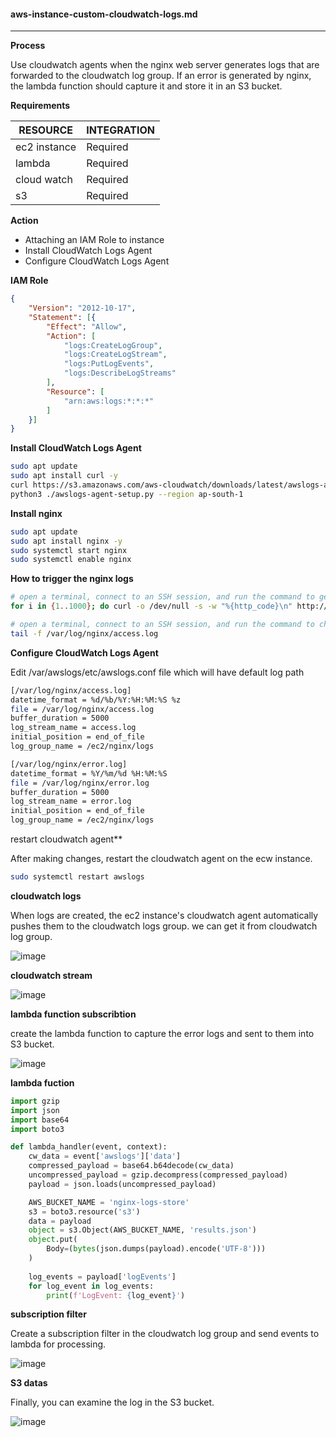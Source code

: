 #### aws-instance-custom-cloudwatch-logs.md

----

**Process**

Use cloudwatch agents when the nginx web server generates logs that are forwarded to the cloudwatch log group. If an error is generated by nginx, the lambda function should capture it and store it in an S3 bucket.

**Requirements**

| RESOURCE | INTEGRATION |
|---|---|
| ec2 instance | Required |
| lambda | Required |
| cloud watch | Required |
| s3 | Required |


**Action**

* Attaching an IAM Role to instance
* Install CloudWatch Logs Agent
* Configure CloudWatch Logs Agent

**IAM Role**

```json
{
    "Version": "2012-10-17",
    "Statement": [{
        "Effect": "Allow",
        "Action": [
            "logs:CreateLogGroup",
            "logs:CreateLogStream",
            "logs:PutLogEvents",
            "logs:DescribeLogStreams"
        ],
        "Resource": [
            "arn:aws:logs:*:*:*"
        ]
    }]
}

```

**Install CloudWatch Logs Agent**

```bash
sudo apt update
sudo apt install curl -y
curl https://s3.amazonaws.com/aws-cloudwatch/downloads/latest/awslogs-agent-setup.py -O
python3 ./awslogs-agent-setup.py --region ap-south-1
```

**Install nginx**

```bash
sudo apt update
sudo apt install nginx -y
sudo systemctl start nginx
sudo systemctl enable nginx
```

**How to trigger the nginx logs**


```bash
# open a terminal, connect to an SSH session, and run the command to generate logs.
for i in {1..1000}; do curl -o /dev/null -s -w "%{http_code}\n" http://locahost; sleep 2; done
```

```bash
# open a terminal, connect to an SSH session, and run the command to check access logs.
tail -f /var/log/nginx/access.log
```

**Configure CloudWatch Logs Agent**

Edit /var/awslogs/etc/awslogs.conf file which will have default log path 

```bash
[/var/log/nginx/access.log]
datetime_format = %d/%b/%Y:%H:%M:%S %z
file = /var/log/nginx/access.log
buffer_duration = 5000
log_stream_name = access.log
initial_position = end_of_file
log_group_name = /ec2/nginx/logs

[/var/log/nginx/error.log]
datetime_format = %Y/%m/%d %H:%M:%S
file = /var/log/nginx/error.log
buffer_duration = 5000
log_stream_name = error.log
initial_position = end_of_file
log_group_name = /ec2/nginx/logs
```

restart cloudwatch agent**

After making changes, restart the cloudwatch agent on the ecw instance.

```bash
sudo systemctl restart awslogs
```

**cloudwatch logs**

When logs are created, the ec2 instance's cloudwatch agent automatically pushes them to the cloudwatch logs group. we can get it from cloudwatch log group.

![image](https://user-images.githubusercontent.com/57703276/165018504-9b2d1781-c524-4262-ad86-1a4590945e86.png)

**cloudwatch stream**

![image](https://user-images.githubusercontent.com/57703276/165018765-48f54378-9925-4504-8767-2661c0b9a4c6.png)

**lambda function subscribtion**

create the lambda function to capture the error logs and sent to them into S3 bucket.

![image](https://user-images.githubusercontent.com/57703276/165019127-1e7e4c2a-6b4a-49fd-9081-ba349b5cfd8f.png)

**lambda fuction**

```py
import gzip
import json
import base64
import boto3

def lambda_handler(event, context):
    cw_data = event['awslogs']['data']
    compressed_payload = base64.b64decode(cw_data)
    uncompressed_payload = gzip.decompress(compressed_payload)
    payload = json.loads(uncompressed_payload)

    AWS_BUCKET_NAME = 'nginx-logs-store'
    s3 = boto3.resource('s3')
    data = payload
    object = s3.Object(AWS_BUCKET_NAME, 'results.json')
    object.put(
        Body=(bytes(json.dumps(payload).encode('UTF-8')))
    )
    
    log_events = payload['logEvents']
    for log_event in log_events:
        print(f'LogEvent: {log_event}')
```

**subscription filter**

Create a subscription filter in the cloudwatch log group and send events to lambda for processing.

![image](https://user-images.githubusercontent.com/57703276/165019641-c5136674-6dc6-4624-8d8c-c1589897ed2b.png)

**S3 datas**

Finally, you can examine the log in the S3 bucket.

![image](https://user-images.githubusercontent.com/57703276/165019341-20022b5d-3cb5-45ac-87f5-2c50c0f1af26.png)




